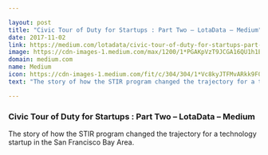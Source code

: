 ```yaml
---

layout: post
title: "Civic Tour of Duty for Startups : Part Two – LotaData – Medium"
date: 2017-11-02
link: https://medium.com/lotadata/civic-tour-of-duty-for-startups-part-two-2c73931e0955?source=rss------machine_learning-5
image: https://cdn-images-1.medium.com/max/1200/1*PGAKpVzT9JCGA16QU1h1Ew.png
domain: medium.com
name: Medium
icon: https://cdn-images-1.medium.com/fit/c/304/304/1*Vc8kyJTFMvARkk9F0LYmoA.png
text: "The story of how the STIR program changed the trajectory for a technology startup in the San Francisco Bay Area."

---
```


### Civic Tour of Duty for Startups : Part Two – LotaData – Medium

The story of how the STIR program changed the trajectory for a technology startup in the San Francisco Bay Area.
